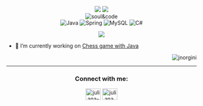 
<p align="center">
 <img src="https://img.shields.io/badge/Eclipse-2C2255?style=for-the-badge&logo=eclipse&logoColor=white"  />
  <img src="https://img.shields.io/badge/GIT-E44C30?style=for-the-badge&logo=git&logoColor=white"  />
 <br />
  <img src="https://user-images.githubusercontent.com/114461353/193368888-d8831282-e247-4051-b83c-13f463a7c0f9.gif" alt="soul&code" />
 <br />

 <img src="https://img.shields.io/badge/Java-ED8B00?style=for-the-badge&logo=java&logoColor=white" alt="Java"  />
 <img src="https://img.shields.io/badge/Spring-6DB33F?style=for-the-badge&logo=spring&logoColor=white" alt="Spring"  />
 <img src="https://img.shields.io/badge/MySQL-00000F?style=for-the-badge&logo=mysql&logoColor=white" alt="MySQL"  />
 <img src="https://img.shields.io/badge/C%23-239120?style=for-the-badge&logo=c-sharp&logoColor=white" alt="C#"  />
</p>




<p align="center">
  <img src="https://github-readme-stats.vercel.app/api?username=jnorgini&theme=merko&hide_border=false&include_all_commits=true&count_private=false"/>
<br />

- 🔭 I’m currently working on [Chess game with Java](https://github.com/jnorgini/chess-system-java.git)
<p align="left">
<p align="right"> <img src="https://visitcount.itsvg.in/api?id=jnorgini&icon=2&color=2" alt="jnorgini" /> </p>


--- 

<h3 align="center">Connect with me:</h3>
<p align="center">
<a href="https://linkedin.com/in/juliana-norgini-5b0bb61b0" target="blank"><img align="center" src="https://raw.githubusercontent.com/rahuldkjain/github-profile-readme-generator/master/src/images/icons/Social/linked-in-alt.svg" alt="juliana-norgini-5b0bb61b0" height="30" width="40" /></a>
<a href="https://instagram.com/juliana.norgini" target="blank"><img align="center" src="https://raw.githubusercontent.com/rahuldkjain/github-profile-readme-generator/master/src/images/icons/Social/instagram.svg" alt="juliana.norgini" height="30" width="40" /></a>
</p>



